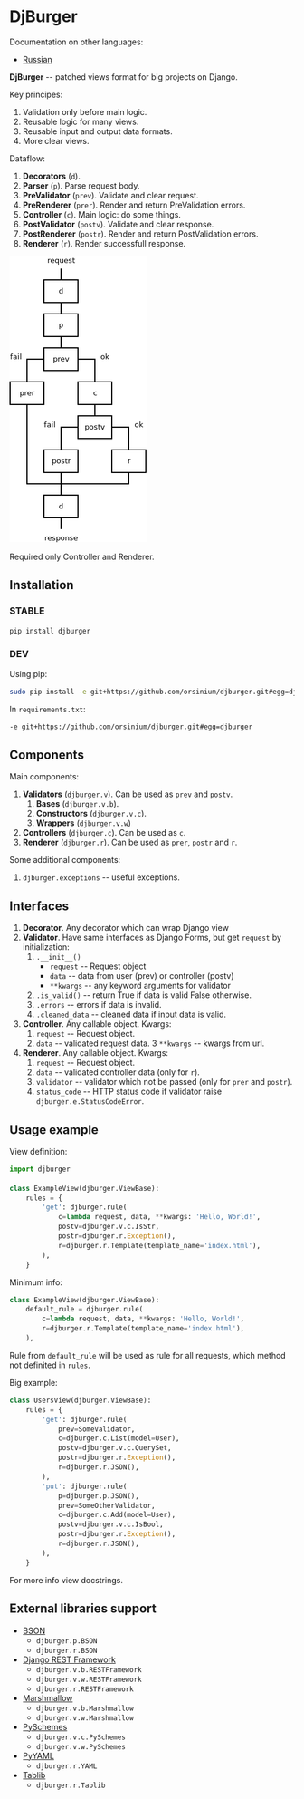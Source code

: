 # DjBurger

Documentation on other languages:

* [Russian](README.ru.md)

**DjBurger** -- patched views format for big projects on Django.


Key principes:

1. Validation only before main logic.
2. Reusable logic for many views.
3. Reusable input and output data formats.
4. More clear views.


Dataflow:

1. **Decorators** (`d`).
2. **Parser** (`p`). Parse request body.
3. **PreValidator** (`prev`). Validate and clear request.
4. **PreRenderer** (`prer`). Render and return PreValidation errors.
5. **Controller** (`c`). Main logic: do some things.
6. **PostValidator** (`postv`). Validate and clear response.
7. **PostRenderer** (`postr`). Render and return PostValidation errors.
8. **Renderer** (`r`). Render successfull response.

![Scheme](scheme.png)

Required only Controller and Renderer.


## Installation

### STABLE

```bash
pip install djburger
```

### DEV

Using pip:

```bash
sudo pip install -e git+https://github.com/orsinium/djburger.git#egg=djburger
```

In `requirements.txt`:

```bash
-e git+https://github.com/orsinium/djburger.git#egg=djburger
```

## Components

Main components:

1. **Validators** (`djburger.v`). Can be used as `prev` and `postv`.
    1. **Bases** (`djburger.v.b`).
    2. **Constructors** (`djburger.v.c`).
    3. **Wrappers** (`djburger.v.w`)
2. **Controllers** (`djburger.c`). Can be used as `c`.
3. **Renderer** (`djburger.r`). Can be used as `prer`, `postr` and `r`.


Some additional components:

1. `djburger.exceptions` -- useful exceptions.


## Interfaces

1. **Decorator**. Any decorator which can wrap Django view
2. **Validator**. Have same interfaces as Django Forms, but get `request` by initialization:
    1. `.__init__()`
        * `request` -- Request object
        * `data` -- data from user (prev) or controller (postv)
        * `**kwargs` -- any keyword arguments for validator
    2. `.is_valid()` -- return True if data is valid False otherwise.
    3. `.errors` -- errors if data is invalid.
    4. `.cleaned_data` -- cleaned data if input data is valid.
3. **Controller**. Any callable object. Kwargs:
    1. `request` -- Request object.
    2. `data` -- validated request data.
    3 `**kwargs` -- kwargs from url.
4. **Renderer**. Any callable object. Kwargs:
    1. `request` -- Request object.
    2. `data` -- validated controller data (only for `r`).
    3. `validator` -- validator which not be passed (only for `prer` and `postr`).
    4. `status_code` -- HTTP status code if validator raise `djburger.e.StatusCodeError`.


## Usage example

View definition:

```python
import djburger

class ExampleView(djburger.ViewBase):
    rules = {
        'get': djburger.rule(
            c=lambda request, data, **kwargs: 'Hello, World!',
            postv=djburger.v.c.IsStr,
            postr=djburger.r.Exception(),
            r=djburger.r.Template(template_name='index.html'),
        ),
    }
```

Minimum info:

```python
class ExampleView(djburger.ViewBase):
    default_rule = djburger.rule(
        c=lambda request, data, **kwargs: 'Hello, World!',
        r=djburger.r.Template(template_name='index.html'),
    ),
```

Rule from `default_rule` will be used as rule for all requests, which method not definited in `rules`.

Big example:

```python
class UsersView(djburger.ViewBase):
    rules = {
        'get': djburger.rule(
            prev=SomeValidator,
            c=djburger.c.List(model=User),
            postv=djburger.v.c.QuerySet,
            postr=djburger.r.Exception(),
            r=djburger.r.JSON(),
        ),
        'put': djburger.rule(
            p=djburger.p.JSON(),
            prev=SomeOtherValidator,
            c=djburger.c.Add(model=User),
            postv=djburger.v.c.IsBool,
            postr=djburger.r.Exception(),
            r=djburger.r.JSON(),
        ),
    }
```

For more info view docstrings.


## External libraries support

* [BSON](https://github.com/py-bson/bson)
    * `djburger.p.BSON`
    * `djburger.r.BSON`
* [Django REST Framework](django-rest-framework.org)
    * `djburger.v.b.RESTFramework`
    * `djburger.v.w.RESTFramework`
    * `djburger.r.RESTFramework`
* [Marshmallow](https://github.com/marshmallow-code/marshmallow)
    * `djburger.v.b.Marshmallow`
    * `djburger.v.w.Marshmallow`
* [PySchemes](https://github.com/shivylp/pyschemes)
    * `djburger.v.c.PySchemes`
    * `djburger.v.w.PySchemes`
* [PyYAML](https://github.com/yaml/pyyaml)
    * `djburger.r.YAML`
* [Tablib](https://github.com/kennethreitz/tablib)
    * `djburger.r.Tablib`

